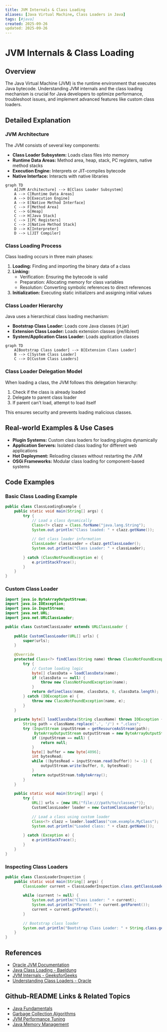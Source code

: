 ```yaml
---
title: JVM Internals & Class Loading
aliases: [Java Virtual Machine, Class Loaders in Java]
tags: [#java]
created: 2025-09-26
updated: 2025-09-26
---
```


# JVM Internals & Class Loading

## Overview

The Java Virtual Machine (JVM) is the runtime environment that executes Java bytecode. Understanding JVM internals and the class loading mechanism is crucial for Java developers to optimize performance, troubleshoot issues, and implement advanced features like custom class loaders.

## Detailed Explanation

### JVM Architecture

The JVM consists of several key components:

- **Class Loader Subsystem:** Loads class files into memory
- **Runtime Data Areas:** Method area, heap, stack, PC registers, native method stacks
- **Execution Engine:** Interprets or JIT-compiles bytecode
- **Native Interface:** Interacts with native libraries

```mermaid
graph TD
    A[JVM Architecture] --> B[Class Loader Subsystem]
    A --> C[Runtime Data Areas]
    A --> D[Execution Engine]
    A --> E[Native Method Interface]
    C --> F[Method Area]
    C --> G[Heap]
    C --> H[Java Stack]
    C --> I[PC Registers]
    C --> J[Native Method Stack]
    D --> K[Interpreter]
    D --> L[JIT Compiler]
```

### Class Loading Process

Class loading occurs in three main phases:

1. **Loading:** Finding and importing the binary data of a class
2. **Linking:** 
   - Verification: Ensuring the bytecode is valid
   - Preparation: Allocating memory for class variables
   - Resolution: Converting symbolic references to direct references
3. **Initialization:** Executing static initializers and assigning initial values

### Class Loader Hierarchy

Java uses a hierarchical class loading mechanism:

- **Bootstrap Class Loader:** Loads core Java classes (rt.jar)
- **Extension Class Loader:** Loads extension classes (jre/lib/ext)
- **System/Application Class Loader:** Loads application classes

```mermaid
graph TD
    A[Bootstrap Class Loader] --> B[Extension Class Loader]
    B --> C[System Class Loader]
    C --> D[Custom Class Loaders]
```

### Class Loader Delegation Model

When loading a class, the JVM follows this delegation hierarchy:
1. Check if the class is already loaded
2. Delegate to parent class loader
3. If parent can't load, attempt to load itself

This ensures security and prevents loading malicious classes.

## Real-world Examples & Use Cases

- **Plugin Systems:** Custom class loaders for loading plugins dynamically
- **Application Servers:** Isolated class loading for different web applications
- **Hot Deployment:** Reloading classes without restarting the JVM
- **OSGi Frameworks:** Modular class loading for component-based systems

## Code Examples

### Basic Class Loading Example

```java
public class ClassLoadingExample {
    public static void main(String[] args) {
        try {
            // Load a class dynamically
            Class<?> clazz = Class.forName("java.lang.String");
            System.out.println("Class loaded: " + clazz.getName());
            
            // Get class loader information
            ClassLoader classLoader = clazz.getClassLoader();
            System.out.println("Class Loader: " + classLoader);
            
        } catch (ClassNotFoundException e) {
            e.printStackTrace();
        }
    }
}
```

### Custom Class Loader

```java
import java.io.ByteArrayOutputStream;
import java.io.IOException;
import java.io.InputStream;
import java.net.URL;
import java.net.URLClassLoader;

public class CustomClassLoader extends URLClassLoader {
    
    public CustomClassLoader(URL[] urls) {
        super(urls);
    }
    
    @Override
    protected Class<?> findClass(String name) throws ClassNotFoundException {
        try {
            // Custom loading logic
            byte[] classData = loadClassData(name);
            if (classData == null) {
                throw new ClassNotFoundException(name);
            }
            return defineClass(name, classData, 0, classData.length);
        } catch (IOException e) {
            throw new ClassNotFoundException(name, e);
        }
    }
    
    private byte[] loadClassData(String className) throws IOException {
        String path = className.replace('.', '/') + ".class";
        try (InputStream inputStream = getResourceAsStream(path);
             ByteArrayOutputStream outputStream = new ByteArrayOutputStream()) {
            if (inputStream == null) {
                return null;
            }
            byte[] buffer = new byte[4096];
            int bytesRead;
            while ((bytesRead = inputStream.read(buffer)) != -1) {
                outputStream.write(buffer, 0, bytesRead);
            }
            return outputStream.toByteArray();
        }
    }
    
    public static void main(String[] args) {
        try {
            URL[] urls = {new URL("file:///path/to/classes/")};
            CustomClassLoader loader = new CustomClassLoader(urls);
            
            // Load a class using custom loader
            Class<?> clazz = loader.loadClass("com.example.MyClass");
            System.out.println("Loaded class: " + clazz.getName());
            
        } catch (Exception e) {
            e.printStackTrace();
        }
    }
}
```

### Inspecting Class Loaders

```java
public class ClassLoaderInspection {
    public static void main(String[] args) {
        ClassLoader current = ClassLoaderInspection.class.getClassLoader();
        
        while (current != null) {
            System.out.println("Class Loader: " + current);
            System.out.println("Parent: " + current.getParent());
            current = current.getParent();
        }
        
        // Bootstrap class loader
        System.out.println("Bootstrap Class Loader: " + String.class.getClassLoader());
    }
}
```

## References

- [Oracle JVM Documentation](https://docs.oracle.com/javase/8/docs/technotes/guides/vm/index.html)
- [Java Class Loading - Baeldung](https://www.baeldung.com/java-classloaders)
- [JVM Internals - GeeksforGeeks](https://www.geeksforgeeks.org/jvm-works-jvm-architecture/)
- [Understanding Class Loaders - Oracle](https://docs.oracle.com/javase/tutorial/ext/basics/load.html)

## Github-README Links & Related Topics

- [Java Fundamentals](../java-fundamentals/)
- [Garbage Collection Algorithms](../garbage-collection-algorithms/)
- [JVM Performance Tuning](../jvm-performance-tuning/)
- [Java Memory Management](../java-memory-management/)
